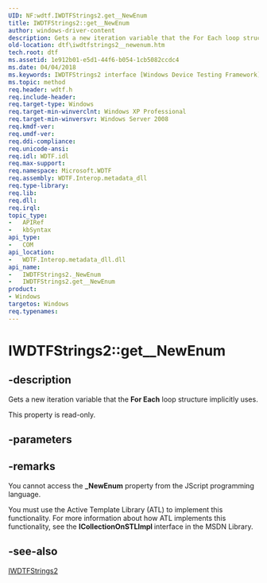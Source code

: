 ```yaml
---
UID: NF:wdtf.IWDTFStrings2.get__NewEnum
title: IWDTFStrings2::get__NewEnum
author: windows-driver-content
description: Gets a new iteration variable that the For Each loop structure implicitly uses.
old-location: dtf\iwdtfstrings2__newenum.htm
tech.root: dtf
ms.assetid: 1e912b01-e5d1-44f6-b054-1cb5082ccdc4
ms.date: 04/04/2018
ms.keywords: IWDTFStrings2 interface [Windows Device Testing Framework],_NewEnum property, IWDTFStrings2._NewEnum, IWDTFStrings2.get__NewEnum, IWDTFStrings2::_NewEnum, IWDTFStrings2::get__NewEnum, Microsoft.WDTF.IWDTFStrings2._NewEnum, Microsoft::WDTF::IWDTFStrings2::_NewEnum, _NewEnum property [Windows Device Testing Framework], _NewEnum property [Windows Device Testing Framework],IWDTFStrings2 interface, dtf.iwdtfstrings2__newenum, get__NewEnum, wdtf/IWDTFStrings2::_NewEnum, wdtf/IWDTFStrings2::get__NewEnum
ms.topic: method
req.header: wdtf.h
req.include-header: 
req.target-type: Windows
req.target-min-winverclnt: Windows XP Professional
req.target-min-winversvr: Windows Server 2008
req.kmdf-ver: 
req.umdf-ver: 
req.ddi-compliance: 
req.unicode-ansi: 
req.idl: WDTF.idl
req.max-support: 
req.namespace: Microsoft.WDTF
req.assembly: WDTF.Interop.metadata_dll
req.type-library: 
req.lib: 
req.dll: 
req.irql: 
topic_type:
-	APIRef
-	kbSyntax
api_type:
-	COM
api_location:
-	WDTF.Interop.metadata_dll.dll
api_name:
-	IWDTFStrings2._NewEnum
-	IWDTFStrings2.get__NewEnum
product:
- Windows
targetos: Windows
req.typenames: 
---
```


# IWDTFStrings2::get__NewEnum


## -description


Gets a new iteration variable that the <b>For Each</b> 
loop structure implicitly uses.

This property is read-only.


## -parameters


## -remarks



You cannot access the <b>_NewEnum</b> property from the 
JScript programming language.

You must use the Active Template Library (ATL) to implement this functionality. 
For more information about how ATL implements this functionality, see the 
<b>ICollectionOnSTLImpl </b>interface in the MSDN Library.




## -see-also




<a href="https://msdn.microsoft.com/library/windows/hardware/hh439274">IWDTFStrings2</a>
 

 

